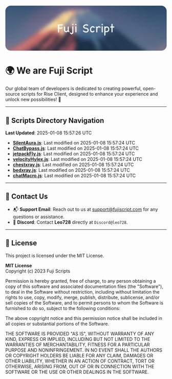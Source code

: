![Banner](.github/b.webp)

# 🌍 **We are Fuji Script**

Our global team of developers is dedicated to creating powerful, open-source scripts for Rise Client, designed to enhance your experience and unlock new possibilities! 🌟

---
<!-- SCRIPTS_NAVIGATION_START -->
## 📂 **Scripts Directory Navigation**

**Last Updated**: 2025-01-08 15:57:26 UTC

- **[SilentAura.js](scripts/SilentAura.js)**: Last modified on 2025-01-08 15:57:24 UTC
- **[ChatBypass.js](scripts/ChatBypass.js)**: Last modified on 2025-01-08 15:57:24 UTC
- **[jetpackFly.js](scripts/jetpackFly.js)**: Last modified on 2025-01-08 15:57:24 UTC
- **[velocityHylex.js](scripts/velocityHylex.js)**: Last modified on 2025-01-08 15:57:24 UTC
- **[chestxray.js](scripts/chestxray.js)**: Last modified on 2025-01-08 15:57:24 UTC
- **[bedxray.js](scripts/bedxray.js)**: Last modified on 2025-01-08 15:57:24 UTC
- **[chatMacro.js](scripts/chatMacro.js)**: Last modified on 2025-01-08 15:57:24 UTC

<!-- SCRIPTS_NAVIGATION_END -->

---

## 💬 **Contact Us**  
- 📬 **Support Email**: Reach out to us at [support@fujiscript.com](mailto:support@fujiscript.com) for any questions or assistance.  
- 💬 **Discord**: Contact **Leo728** directly at `Discord@leo728`.

---

## 📜 **License**

This project is licensed under the MIT License.  

**MIT License**  
Copyright (c) 2023 Fuji Scripts  

Permission is hereby granted, free of charge, to any person obtaining a copy of this software and associated documentation files (the "Software"), to deal in the Software without restriction, including without limitation the rights to use, copy, modify, merge, publish, distribute, sublicense, and/or sell copies of the Software, and to permit persons to whom the Software is furnished to do so, subject to the following conditions:  

The above copyright notice and this permission notice shall be included in all copies or substantial portions of the Software.  

THE SOFTWARE IS PROVIDED "AS IS", WITHOUT WARRANTY OF ANY KIND, EXPRESS OR IMPLIED, INCLUDING BUT NOT LIMITED TO THE WARRANTIES OF MERCHANTABILITY, FITNESS FOR A PARTICULAR PURPOSE AND NONINFRINGEMENT. IN NO EVENT SHALL THE AUTHORS OR COPYRIGHT HOLDERS BE LIABLE FOR ANY CLAIM, DAMAGES OR OTHER LIABILITY, WHETHER IN AN ACTION OF CONTRACT, TORT OR OTHERWISE, ARISING FROM, OUT OF OR IN CONNECTION WITH THE SOFTWARE OR THE USE OR OTHER DEALINGS IN THE SOFTWARE.  
